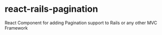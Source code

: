 # react-rails-pagination
React Component for adding Pagination support to Rails or any other MVC Framework
